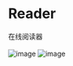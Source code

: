 # Reader
在线阅读器
<br/>
<br/>
![image](http://7xowqs.com1.z0.glb.clouddn.com/001.png)
![image](http://7xowqs.com1.z0.glb.clouddn.com/Reader2.png)
